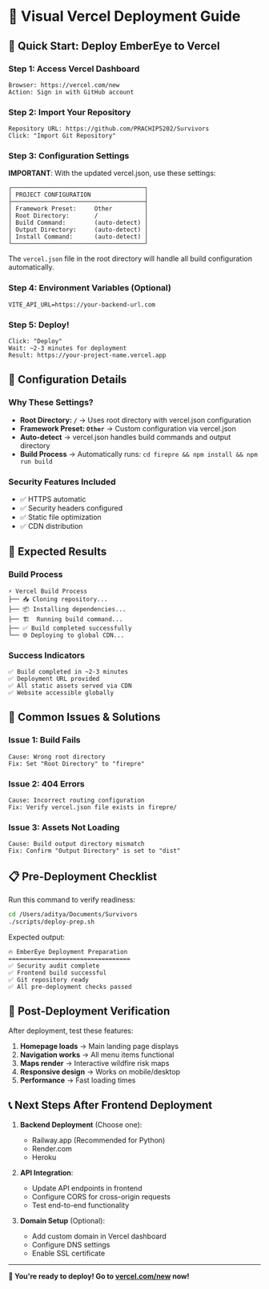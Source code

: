 # 📖 Visual Vercel Deployment Guide

## 🚀 Quick Start: Deploy EmberEye to Vercel

### Step 1: Access Vercel Dashboard
```
Browser: https://vercel.com/new
Action: Sign in with GitHub account
```

### Step 2: Import Your Repository
```
Repository URL: https://github.com/PRACHIP5202/Survivors
Click: "Import Git Repository"
```

### Step 3: Configuration Settings

**IMPORTANT**: With the updated vercel.json, use these settings:

```
┌─────────────────────────────────────┐
│ PROJECT CONFIGURATION               │
├─────────────────────────────────────┤
│ Framework Preset:     Other         │
│ Root Directory:       /             │
│ Build Command:        (auto-detect) │
│ Output Directory:     (auto-detect) │
│ Install Command:      (auto-detect) │
└─────────────────────────────────────┘
```

The `vercel.json` file in the root directory will handle all build configuration automatically.

### Step 4: Environment Variables (Optional)
```
VITE_API_URL=https://your-backend-url.com
```

### Step 5: Deploy!
```
Click: "Deploy"
Wait: ~2-3 minutes for deployment
Result: https://your-project-name.vercel.app
```

## 🔧 Configuration Details

### Why These Settings?
- **Root Directory: `/`** → Uses root directory with vercel.json configuration
- **Framework Preset: `Other`** → Custom configuration via vercel.json
- **Auto-detect** → vercel.json handles build commands and output directory
- **Build Process** → Automatically runs: `cd firepre && npm install && npm run build`

### Security Features Included
- ✅ HTTPS automatic
- ✅ Security headers configured
- ✅ Static file optimization
- ✅ CDN distribution

## 🎯 Expected Results

### Build Process
```
⚡ Vercel Build Process
├── 📥 Cloning repository...
├── 📦 Installing dependencies...
├── 🏗️  Running build command...
├── ✅ Build completed successfully
└── 🌐 Deploying to global CDN...
```

### Success Indicators
```
✅ Build completed in ~2-3 minutes
✅ Deployment URL provided
✅ All static assets served via CDN
✅ Website accessible globally
```

## 🚨 Common Issues & Solutions

### Issue 1: Build Fails
```
Cause: Wrong root directory
Fix: Set "Root Directory" to "firepre"
```

### Issue 2: 404 Errors
```
Cause: Incorrect routing configuration
Fix: Verify vercel.json file exists in firepre/
```

### Issue 3: Assets Not Loading
```
Cause: Build output directory mismatch
Fix: Confirm "Output Directory" is set to "dist"
```

## 📋 Pre-Deployment Checklist

Run this command to verify readiness:
```bash
cd /Users/aditya/Documents/Survivors
./scripts/deploy-prep.sh
```

Expected output:
```
🔥 EmberEye Deployment Preparation
==================================
✅ Security audit complete
✅ Frontend build successful
✅ Git repository ready
✅ All pre-deployment checks passed
```

## 🎉 Post-Deployment Verification

After deployment, test these features:
1. **Homepage loads** → Main landing page displays
2. **Navigation works** → All menu items functional
3. **Maps render** → Interactive wildfire risk maps
4. **Responsive design** → Works on mobile/desktop
5. **Performance** → Fast loading times

## 📞 Next Steps After Frontend Deployment

1. **Backend Deployment** (Choose one):
   - Railway.app (Recommended for Python)
   - Render.com
   - Heroku

2. **API Integration**:
   - Update API endpoints in frontend
   - Configure CORS for cross-origin requests
   - Test end-to-end functionality

3. **Domain Setup** (Optional):
   - Add custom domain in Vercel dashboard
   - Configure DNS settings
   - Enable SSL certificate

---

**🚀 You're ready to deploy! Go to [vercel.com/new](https://vercel.com/new) now!**
